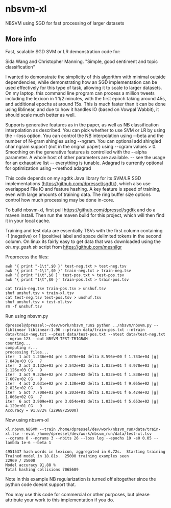 # nbsvm-xl

NBSVM using SGD for fast processing of larger datasets

## More info
Fast, scalable SGD SVM or LR demonstration code for:

Sida Wang and Christopher Manning. "Simple, good sentiment and topic classification"

I wanted to demonstrate the simplicity of this algorithm with minimal outside dependencies, while demonstrating
how an SGD implementation can be used effectively for this type of task, allowing it to scale to larger datasets.
On my laptop, this command line program can process a million tweets including the lexicon in 1 1/2 minutes,
with the first epoch taking around 45s, and additional epochs at around 15s.  This is much faster than it can be
done using liblinear, and due to how it handles IO (based on Vowpal Wabbit), it should scale much better as well.

Supports generative features as in the paper, as well as NB classification interpolation as described.  You
can pick whether to use SVM or LR by using the --loss option.  You can control the NB interpolation using --beta
and the number of N-gram shingles using --ngram.  You can optional add shingled char ngram support (not in the orignal paper)
using --cgram values > 0.  Smoothing on the generative features is controlled with the --alpha parameter.
A whole host of other parameters are available. -- see the usage for an exhaustive list -- everything is tunable.
Adagrad is currently optional for optimization using --method adagrad

This code depends on my sgdtk Java library for its SVM/LR SGD implementations (https://github.com/dpressel/sgdtk), 
which also use overlapped File IO and feature hashing.  A key feature is speed of training, even with large
amounts of training data.  The ring buffer size options control how much processing may be done in-core.


To build nbsvm-xl, first pull https://github.com/dpressel/sgdtk and do a maven install.  Then run the maven
build for this project, which will then find it in your local cache.


Training and test data are essentially TSVs with the first column containing -1 (negative) or 1 (positive) label and
space delimited tokens in the second column.  On linux its fairly easy to get data that was downloaded using the _oh_my_gosh.sh_ script from https://github.com/mesnilgr

Preprocess the files:
```
awk '{ print "-1\t",$0 }' test-neg.txt > test-neg.tsv
awk '{ print "-1\t",$0 }' train-neg.txt > train-neg.tsv
awk '{ print "1\t",$0 }' test-pos.txt > test-pos.tsv
awk '{ print "1\t",$0 }' train-pos.txt > train-pos.tsv

cat train-neg.tsv train-pos.tsv > unshuf.tsv
shuf unshuf.tsv > train-xl.tsv
cat test-neg.tsv test-pos.tsv > unshuf.tsv
shuf unshuf.tsv > test-xl.tsv
rm -f unshuf.tsv

```

Run using nbsvm.py

```
dpressel@dpressel:~/dev/work/nbsvm_run$ python ../nbsvm/nbsvm.py --liblinear liblinear-1.96 --ptrain data/train-pos.txt --ntrain data/train-neg.txt --ptest data/test-pos.txt --ntest data/test-neg.txt --ngram 123 --out NBSVM-TEST-TRIGRAM
counting...
computing r...
processing files...
iter  1 act 1.236e+04 pre 1.070e+04 delta 8.596e+00 f 1.733e+04 |g| 7.848e+03 CG   7
iter  2 act 3.132e+03 pre 2.542e+03 delta 1.033e+01 f 4.970e+03 |g| 2.126e+03 CG   9
iter  3 act 9.326e+02 pre 7.520e+02 delta 1.033e+01 f 1.838e+03 |g| 7.607e+02 CG   9
iter  4 act 2.631e+02 pre 2.130e+02 delta 1.033e+01 f 9.055e+02 |g| 2.825e+02 CG   8
iter  5 act 7.708e+01 pre 6.203e+01 delta 1.033e+01 f 6.424e+02 |g| 1.066e+02 CG   7
iter  6 act 3.909e+01 pre 3.054e+01 delta 1.033e+01 f 5.653e+02 |g| 4.129e+01 CG   9
Accuracy = 91.872% (22968/25000)
```

Now using nbsvm-xl

```
xl.nbsvm.NBSVM --train /home/dpressel/dev/work/nbsvm_run/data/train-xl.tsv --eval /home/dpressel/dev/work/nbsvm_run/data/test-xl.tsv 
--cgrams 0 --ngrams 3 --nbits 26 --loss log --epochs 10 -e0 0.05 --lambda 1e-6 --beta 1

4951537 hash words in lexicon, aggregated in 6.72s.  Starting training
Trained model in 18.81s.  25000 training examples seen
22969 / 25000
Model accuracy 91.88 %
Total hashing collisions 7065689

```

Note in this example NB regularization is turned off altogether since the python code doesnt support that.


You may use this code for commercial or other purposes, but please attribute your work to this implementation if you do.

